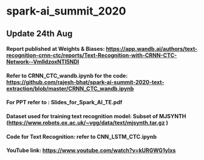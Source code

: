 # spark-ai_summit_2020

## Update 24th Aug
#### Report published at Weights & Biases: https://app.wandb.ai/authors/text-recognition-crnn-ctc/reports/Text-Recognition-with-CRNN-CTC-Network--VmlldzoxNTI5NDI
#### Refer to CRNN_CTC_wandb.ipynb for the code: https://github.com/rajesh-bhat/spark-ai-summit-2020-text-extraction/blob/master/CRNN_CTC_wandb.ipynb



#### For PPT refer to : Slides_for_Spark_AI_TE.pdf
#### Dataset used for training text recognition model: Subset of MJSYNTH (https://www.robots.ox.ac.uk/~vgg/data/text/mjsynth.tar.gz )
#### Code for Text Recognition: refer to CNN_LSTM_CTC.ipynb


#### YouTube link: https://www.youtube.com/watch?v=kURGWG1yIxs
